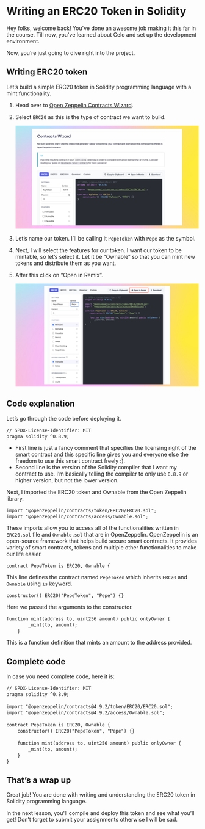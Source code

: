 # Writing an ERC20 Token in Solidity

Hey folks, welcome back! You've done an awesome job making it this far in the course. Till now, you've learned about Celo and set up the development environment.

Now, you’re just going to dive right into the project.

## Writing ERC20 token

Let’s build a simple ERC20 token in Solidity programming language with a mint functionality.

1. Head over to [Open Zeppelin Contracts Wizard](https://docs.openzeppelin.com/contracts/5.x/wizard).
2. Select `ERC20` as this is the type of contract we want to build.

    ![Frame 3560339 (1).jpg](https://github.com/0xmetaschool/Learning-Projects/blob/main/assests_for_all/assests_for_celo/4.%20Writing%20an%20ERC20%20Token%20in%20Solidity/Frame_3560339_(1).jpg?raw=true)

1. Let’s name our token. I’ll be calling it `PepeToken` with `Pepe` as the symbol.
2. Next, I will select the features for our token. I want our token to be mintable, so let’s select it. Let it be “Ownable” so that you can mint new tokens and distribute them as you want.
3. After this click on “Open in Remix”.

    ![Frame 3560339 (3).jpg](https://github.com/0xmetaschool/Learning-Projects/blob/main/assests_for_all/assests_for_celo/4.%20Writing%20an%20ERC20%20Token%20in%20Solidity/Frame_3560339_(3).jpg?raw=true)

## Code explanation

Let’s go through the code before deploying it.

```
// SPDX-License-Identifier: MIT
pragma solidity ^0.8.9;
```

- First line is just a fancy comment that specifies the licensing right of the smart contract and this specific line gives you and everyone else the freedom to use this smart contract freely :).
- Second line is the version of the Solidity compiler that I want my contract to use. I’m basically telling the compiler to only use `0.8.9` or higher version, but not the lower version.

Next, I imported the ERC20 token and Ownable from the Open Zeppelin library.

```
import "@openzeppelin/contracts/token/ERC20/ERC20.sol";
import "@openzeppelin/contracts/access/Ownable.sol";
```

These imports allow you to access all of the functionalities written in `ERC20.sol` file and `Ownable.sol` that are in OpenZeppelin. OpenZeppelin is an open-source framework that helps build secure smart contracts. It provides variety of smart contracts, tokens and multiple other functionalities to make our life easier.

```
contract PepeToken is ERC20, Ownable {
```

This line defines the contract named `PepeToken` which inherits `ERC20` and `Ownable` using `is` keyword.

```
constructor() ERC20("PepeToken", "Pepe") {}
```

Here we passed the arguments to the constructor.

```
function mint(address to, uint256 amount) public onlyOwner {
        _mint(to, amount);
    }
```

This is a function definition that mints an amount to the address provided. 

## Complete code

In case you need complete code, here it is:

```
// SPDX-License-Identifier: MIT
pragma solidity ^0.8.9;

import "@openzeppelin/contracts@4.9.2/token/ERC20/ERC20.sol";
import "@openzeppelin/contracts@4.9.2/access/Ownable.sol";

contract PepeToken is ERC20, Ownable {
    constructor() ERC20("PepeToken", "Pepe") {}

    function mint(address to, uint256 amount) public onlyOwner {
        _mint(to, amount);
    }
}
```

## That’s a wrap up

Great job! You are done with writing and understanding the ERC20 token in Solidity programming language.

In the next lesson, you'll compile and deploy this token and see what you’ll get! Don’t forget to submit your assignments otherwise I will be sad.

